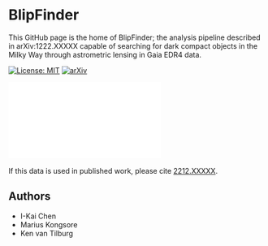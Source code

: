 # BlipFinder
This GitHub page is the home of BlipFinder; the analysis pipeline described in arXiv:1222.XXXXX capable of searching for dark compact objects in the Milky Way through astrometric lensing in Gaia EDR4 data.

[![License: MIT](https://img.shields.io/badge/License-MIT-yellow.svg)](https://opensource.org/licenses/MIT)
[![arXiv](https://img.shields.io/badge/arXiv-2212.XXXXX%20-green.svg)](https://arxiv.org/abs/2212.XXXXX)

![RingFlux](/source_dynamics_plot.pdf "An example of astrometric lensing. A gravitional lens (purple) approaches a source freely propagating across the sky (red). If the lens is in the foreground relative to the faraway observer, the lens will deflect the apparent path of the star (black).")

If this data is used in published work, please cite [2212.XXXXX](https://arxiv.org/abs/2212.XXXXX).

## Authors

- I-Kai Chen
- Marius Kongsore
- Ken van Tilburg
